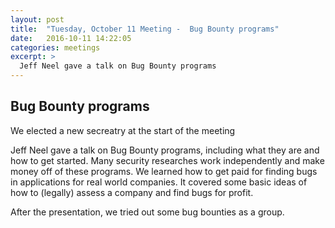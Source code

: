 ```yaml
---
layout: post
title:  "Tuesday, October 11 Meeting -  Bug Bounty programs"
date:   2016-10-11 14:22:05
categories: meetings
excerpt: >
  Jeff Neel gave a talk on Bug Bounty programs
---
```

Bug Bounty programs
-------------------
We elected a new secreatry at the start of the meeting

Jeff Neel gave a talk on Bug Bounty programs, including what they are and how to get started. Many security researches work independently and make money off of these programs. We learned how to get paid for finding bugs in applications for real world companies. It covered some basic ideas of how to (legally) assess a company and find bugs for profit. 

After the presentation, we tried out some bug bounties as a group.
